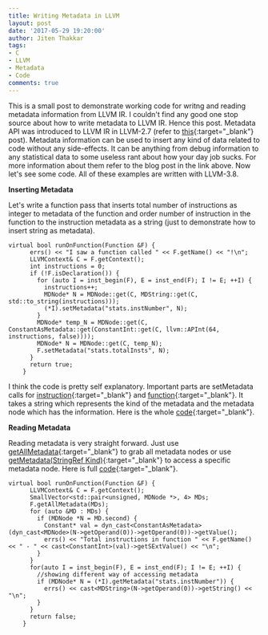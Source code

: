 ```yaml
---
title: Writing Metadata in LLVM
layout: post
date: '2017-05-29 19:20:00'
author: Jiten Thakkar
tags:
- C
- LLVM
- Metadata
- Code
comments: true
---
```


This is a small post to demonstrate working code for writng and reading metadata information from LLVM IR. I couldn't find any good one stop source about how to write metadata to LLVM IR. Hence this post. Metadata API was introduced to LLVM IR in LLVM-2.7 (refer to [this](http://blog.llvm.org/2010/04/extensible-metadata-in-llvm-ir.html){:target="_blank"} post). 
Metadata information can be used to insert any kind of data related to code without any side-effects. It can be anything from debug information to any statistical data to some useless rant about how your day job sucks. For more information about them refer to the blog post in the link above.  Now let's see some code. All of these examples are written with LLVM-3.8. 

**Inserting Metadata**

Let's write a function pass that inserts total number of instructions as integer to metadata of the function and order number of instruction in the function to the instruction metadata as a string (just to demonstrate how to insert string as metadata). 

```
virtual bool runOnFunction(Function &F) {
      errs() << "I saw a function called " << F.getName() << "!\n";
      LLVMContext& C = F.getContext();
      int instructions = 0;
      if (!F.isDeclaration()) {
        for (auto I = inst_begin(F), E = inst_end(F); I != E; ++I) {
          instructions++;
          MDNode* N = MDNode::get(C, MDString::get(C, std::to_string(instructions)));
          (*I).setMetadata("stats.instNumber", N);
        }
        MDNode* temp_N = MDNode::get(C, ConstantAsMetadata::get(ConstantInt::get(C, llvm::APInt(64, instructions, false))));
        MDNode* N = MDNode::get(C, temp_N);
        F.setMetadata("stats.totalInsts", N);
      }
      return true;
    }
```

I think the code is pretty self explanatory. Important parts are setMetadata calls for [instruction](http://llvm.org/docs/doxygen/html/classllvm_1_1Instruction.html#a695a53ce0b9f537880373b4ea1824a6b){:target="_blank"} and [function](http://llvm.org/docs/doxygen/html/classllvm_1_1Function.html#ad97e10882bb3757cea47c798e6e6a2f4){:target="_blank"}.  It takes a string which represents the kind of the metadata and the metadata node which has the information. Here is the whole [code](https://github.com/jiten-thakkar/llvm-pass-skeleton/blob/metadata/metadata/Metadata.cpp){:target="_blank"}.

**Reading Metadata**

Reading metadata is very straight forward. Just use [getAllMetadata](http://llvm.org/docs/doxygen/html/classllvm_1_1Instruction.html#ad7aaaa756e911ad0624c4ad8660f6e69){:target="_blank"} to grab all metadata nodes or use [getMetadata(StringRef Kind)](http://llvm.org/docs/doxygen/html/classllvm_1_1Instruction.html#aafa29112cbe02e4adc9b36752c771991){:target="_blank"} to access a specific metadata node.  Here is full [code](https://github.com/jiten-thakkar/llvm-pass-skeleton/blob/metadata/metadata/ReadMetadata.cpp){:target="_blank"}.

```
virtual bool runOnFunction(Function &F) {
      LLVMContext& C = F.getContext();
      SmallVector<std::pair<unsigned, MDNode *>, 4> MDs;
      F.getAllMetadata(MDs);
      for (auto &MD : MDs) {
        if (MDNode *N = MD.second) {
          Constant* val = dyn_cast<ConstantAsMetadata>(dyn_cast<MDNode>(N->getOperand(0))->getOperand(0))->getValue();
          errs() << "Total instructions in function " << F.getName() << " - " << cast<ConstantInt>(val)->getSExtValue() << "\n";
        }
      }
      for(auto I = inst_begin(F), E = inst_end(F); I != E; ++I) {
        //showing different way of accessing metadata
        if (MDNode* N = (*I).getMetadata("stats.instNumber")) {
          errs() << cast<MDString>(N->getOperand(0))->getString() << "\n";
        }
      } 
      return false;
    }
```
<p></p>